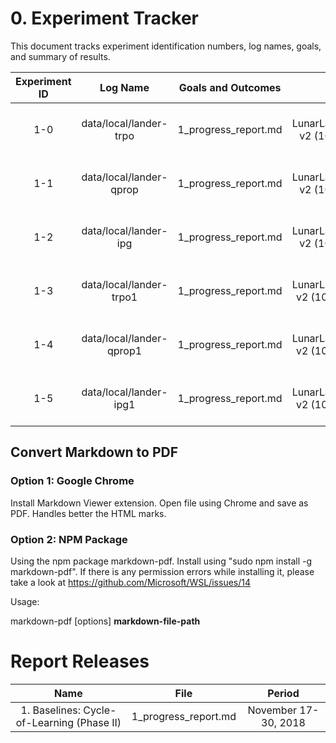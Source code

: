 # 0. Experiment Tracker

This document tracks experiment identification numbers, log names, goals, and summary of results.

| Experiment ID | Log Name | Goals and Outcomes | Note |
| :-: | :-: | :-: | :-: |
| 1-0 | data/local/lander-trpo | 1_progress_report.md | TRPO on LunarLanderContinuous-v2 (1000 episodes), 3 seeds |
| 1-1 | data/local/lander-qprop | 1_progress_report.md | Q-Prop on LunarLanderContinuous-v2 (1000 episodes), 3 seeds |
| 1-2 | data/local/lander-ipg | 1_progress_report.md | IPG on LunarLanderContinuous-v2 (1000 episodes), 3 seeds |
| 1-3 | data/local/lander-trpo1 | 1_progress_report.md | TRPO on LunarLanderContinuous-v2 (10000 episodes), 3 seeds |
| 1-4 | data/local/lander-qprop1 | 1_progress_report.md | Q-Prop on LunarLanderContinuous-v2 (10000 episodes), 3 seeds |
| 1-5 | data/local/lander-ipg1 | 1_progress_report.md | IPG on LunarLanderContinuous-v2 (10000 episodes), 3 seeds |

## Convert Markdown to PDF

### Option 1: Google Chrome

Install Markdown Viewer extension. Open file using Chrome and save as PDF. Handles better the HTML marks.

### Option 2: NPM Package

Using the npm package markdown-pdf. Install using "sudo npm install -g markdown-pdf". If there is any permission errors while installing it, please take a look at https://github.com/Microsoft/WSL/issues/14

Usage:

markdown-pdf [options] **markdown-file-path**

# Report Releases

| Name | File | Period |
| :-: | :-: | :-: |
| 1. Baselines: Cycle-of-Learning (Phase II) | 1_progress_report.md | November 17-30, 2018 |
